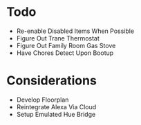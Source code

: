 # Todo

- Re-enable Disabled Items When Possible
- Figure Out Trane Thermostat
- Figure Out Family Room Gas Stove
- Have Chores Detect Upon Bootup

# Considerations

- Develop Floorplan
- Reintegrate Alexa Via Cloud
- Setup Emulated Hue Bridge
